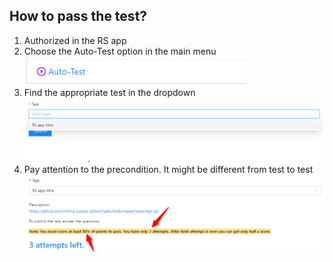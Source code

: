 ## How to pass the test?

1. Authorized in the RS app
2. Choose the Auto-Test option in the main menu
   ![Choose the Auto-Test option in the main menu](./images/auto-test-option.png)
3. Find the appropriate test in the dropdown
   ![Find the appropriate test in the dropdown](./images/choose-test.png)
4. Pay attention to the precondition. It might be different from test to test
   ![ Pay attention to the precondition](./images/test-preconditions.png)